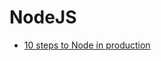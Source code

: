 

# NodeJS


* [10 steps to Node in production](http://qzaidi.github.io/2013/05/14/node-in-production/)
